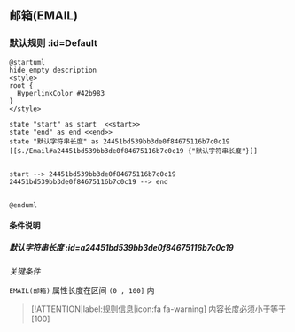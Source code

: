 ## 邮箱(EMAIL) <!-- {docsify-ignore-all} -->

   

### 默认规则 :id=Default

```plantuml
@startuml
hide empty description
<style>
root {
  HyperlinkColor #42b983
}
</style>

state "start" as start  <<start>>
state "end" as end <<end>>
state "默认字符串长度" as 24451bd539bb3de0f84675116b7c0c19 [[$./Email#a24451bd539bb3de0f84675116b7c0c19 {"默认字符串长度"}]]


start --> 24451bd539bb3de0f84675116b7c0c19 
24451bd539bb3de0f84675116b7c0c19 --> end 


@enduml
```

#### 条件说明

##### 默认字符串长度 :id=a24451bd539bb3de0f84675116b7c0c19


*关键条件*


`EMAIL(邮箱)` 属性长度在区间 `(0 , 100]` 内

> [!ATTENTION|label:规则信息|icon:fa fa-warning]
> 内容长度必须小于等于[100]







